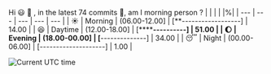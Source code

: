Hi :smiley: :wave:   , in the latest 74 commits :bug:, am I morning person ? 
| | | | |%|
| --- | --- | --- | --- | --- |
| :sunny: | Morning | (06.00-12.00] | [**------------------] | 14.00 |
| :satisfied: | Daytime | (12.00-18.00] | [**********----------] | 51.00 |
| :moon: | Evening | (18.00-00.00] | [******--------------] | 34.00 |
| :sleeping: | Night | (00.00-06.00] | [--------------------] | 1.00 |

![Current UTC time](https://jojoee.jojoee.com/api/utcnowgif?now)
